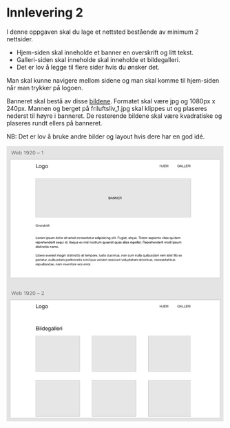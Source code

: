 # Innlevering 2

I denne oppgaven skal du lage et nettsted bestående av minimum 2 nettsider.

 - Hjem-siden skal inneholde et banner en overskrift og litt tekst.
 - Galleri-siden skal inneholde skal inneholde et bildegalleri. 
 - Det er lov å legge til flere sider hvis du ønsker det.

Man skal kunne navigere mellom sidene og man skal komme til hjem-siden når man trykker på logoen. 

Banneret skal bestå av disse <a href="https://mrfylke-my.sharepoint.com/:u:/g/personal/mads_opstad_reistadbakk_mrfylke_no/Ec-JkvvhFvBJttsBiSOHItsB7Az4rxKgkxhIyTwmDa-4_Q?e=Cl3RlU">bildene</a>. Formatet skal være jpg og 1080px x 240px. Mannen og berget på friluftsliv_1.jpg skal klippes ut og plaseres nederst til høyre i banneret. De resterende bildene skal være kvadratiske og plaseres rundt ellers på banneret. 

NB: Det er lov å bruke andre bilder og layout hvis dere har en god idé. 


<img src="innlevering2.png">

